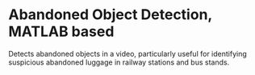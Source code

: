 # Abandoned Object Detection, MATLAB based
Detects abandoned objects in a video, particularly useful for identifying suspicious abandoned luggage in railway stations and bus stands.
